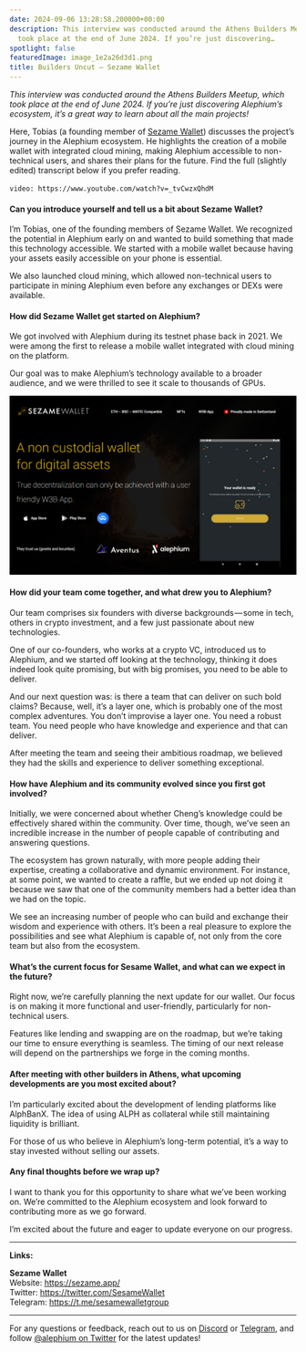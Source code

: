 ```yaml
---
date: 2024-09-06 13:28:58.200000+00:00
description: This interview was conducted around the Athens Builders Meetup, which
  took place at the end of June 2024. If you’re just discovering…
spotlight: false
featuredImage: image_1e2a26d3d1.png
title: Builders Uncut — Sezame Wallet
---
```


_This interview was conducted around the Athens Builders Meetup, which took place at the end of June 2024. If you’re just discovering Alephium’s ecosystem, it’s a great way to learn about all the main projects!_

Here, Tobias (a founding member of <a href="https://sezame.app/" class="markup--anchor markup--p-anchor" data-href="https://sezame.app/" rel="noopener" target="_blank">Sezame Wallet</a>) discusses the project’s journey in the Alephium ecosystem. He highlights the creation of a mobile wallet with integrated cloud mining, making Alephium accessible to non-technical users, and shares their plans for the future. Find the full (slightly edited) transcript below if you prefer reading.

`video: https://www.youtube.com/watch?v=_tvCwzxQhdM`

#### Can you introduce yourself and tell us a bit about Sezame Wallet?

I’m Tobias, one of the founding members of Sezame Wallet. We recognized the potential in Alephium early on and wanted to build something that made this technology accessible. We started with a mobile wallet because having your assets easily accessible on your phone is essential.

We also launched cloud mining, which allowed non-technical users to participate in mining Alephium even before any exchanges or DEXs were available.

#### How did Sezame Wallet get started on Alephium?

We got involved with Alephium during its testnet phase back in 2021. We were among the first to release a mobile wallet integrated with cloud mining on the platform.

Our goal was to make Alephium’s technology available to a broader audience, and we were thrilled to see it scale to thousands of GPUs.

![](image_3976c548f5.png)

#### How did your team come together, and what drew you to Alephium?

Our team comprises six founders with diverse backgrounds — some in tech, others in crypto investment, and a few just passionate about new technologies.

One of our co-founders, who works at a crypto VC, introduced us to Alephium, and we started off looking at the technology, thinking it does indeed look quite promising, but with big promises, you need to be able to deliver.

And our next question was: is there a team that can deliver on such bold claims? Because, well, it’s a layer one, which is probably one of the most complex adventures. You don’t improvise a layer one. You need a robust team. You need people who have knowledge and experience and that can deliver.

After meeting the team and seeing their ambitious roadmap, we believed they had the skills and experience to deliver something exceptional.

#### How have Alephium and its community evolved since you first got involved?

Initially, we were concerned about whether Cheng’s knowledge could be effectively shared within the community. Over time, though, we’ve seen an incredible increase in the number of people capable of contributing and answering questions.

The ecosystem has grown naturally, with more people adding their expertise, creating a collaborative and dynamic environment. For instance, at some point, we wanted to create a raffle, but we ended up not doing it because we saw that one of the community members had a better idea than we had on the topic.

We see an increasing number of people who can build and exchange their wisdom and experience with others. It’s been a real pleasure to explore the possibilities and see what Alephium is capable of, not only from the core team but also from the ecosystem.

#### What’s the current focus for Sesame Wallet, and what can we expect in the future?

Right now, we’re carefully planning the next update for our wallet. Our focus is on making it more functional and user-friendly, particularly for non-technical users.

Features like lending and swapping are on the roadmap, but we’re taking our time to ensure everything is seamless. The timing of our next release will depend on the partnerships we forge in the coming months.

#### **After meeting with other builders in Athens, what upcoming developments are you most excited about?**

I’m particularly excited about the development of lending platforms like AlphBanX. The idea of using ALPH as collateral while still maintaining liquidity is brilliant.

For those of us who believe in Alephium’s long-term potential, it’s a way to stay invested without selling our assets.

#### Any final thoughts before we wrap up?

I want to thank you for this opportunity to share what we’ve been working on. We’re committed to the Alephium ecosystem and look forward to contributing more as we go forward.

I’m excited about the future and eager to update everyone on our progress.

---

**Links:**

**Sezame Wallet**  
Website: <a href="https://sezame.app/" class="markup--anchor markup--p-anchor" data-href="https://sezame.app/" rel="nofollow noopener" target="_blank">https://sezame.app/</a>  
Twitter: <a href="https://twitter.com/SesameWallet" class="markup--anchor markup--p-anchor" data-href="https://twitter.com/SesameWallet" rel="nofollow noopener" target="_blank">https://twitter.com/SesameWallet</a>  
Telegram: <a href="https://t.me/sesamewalletgroup" class="markup--anchor markup--p-anchor" data-href="https://t.me/sesamewalletgroup" rel="nofollow noopener" target="_blank">https://t.me/sesamewalletgroup</a>

---

For any questions or feedback, reach out to us on <a href="http://alephium.org/discord" class="markup--anchor markup--p-anchor" data-href="http://alephium.org/discord" rel="noopener ugc nofollow noopener" target="_blank">Discord</a> or <a href="https://t.me/alephiumgroup" class="markup--anchor markup--p-anchor" data-href="https://t.me/alephiumgroup" rel="noopener ugc nofollow noopener" target="_blank">Telegram</a>, and follow <a href="https://x.com/alephium" class="markup--anchor markup--p-anchor" data-href="https://x.com/alephium" rel="noopener ugc nofollow noopener" target="_blank">@alephium on Twitter</a> for the latest updates!
